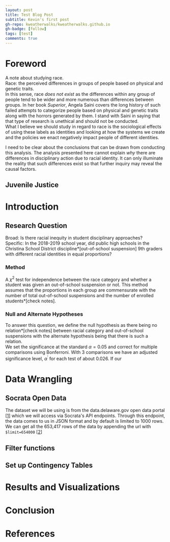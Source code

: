 ```yaml
---
layout: post
title: Test Blog Post
subtitle: Kevin's first post
gh-repo: kweatherwalks/kweatherwalks.github.io
gh-badge: [follow]
tags: [test]
comments: true
---
```



# Foreword
A note about studying race.  
Race: the perceived differences in groups of people based on physical and genetic traits.  
In this sense, race *does not exist* as the differences within any group of people tend to be wider and more numerous than differences between groups. In her book *Superior*, Angela Saini covers the long history of such failed attempts to categorize people based on physical and genetic traits along with the horrors generated by them. I stand with Saini in saying that that type of research is unethical and should not be conducted.  
What I believe we should study in regard to race is the sociological effects of using these labels as identities and looking at how the systems we create and the policies we enact negatively impact people of different identities.

I need to be clear about the conclusions that can be drawn from conducting this analysis. The analysis presented here cannot explain *why* there are differences in disciplinary action due to racial identity. It can only illuminate the reality that such differences exist so that further inquiry may reveal the causal factors.  


## Juvenile Justice

# Introduction

## Research Question
Broad: Is there racial inequity in student disciplinary approaches?  
Specific: In the 2018-2019 school year, did public high schools in the Christina School District discipline\*[out-of-school suspension] 9th graders with different racial identities in equal proportions?

### Method
A $`\chi^2`$ test for independence between the race category and whether a student was given an out-of-school suspension or not. This method assumes that the proportions in each group are commensurate with the number of total out-of-school suspensions and the number of enrolled students\*[check notes].

### Null and Alternate Hypotheses
To answer this question, we define the null hypothesis as there being no relation\*[check notes] between racial category and out-of-school suspensions with the alternate hypothesis being that there is such a relation.  
We set the significance at the standard $`\alpha=0.05`$ and correct for multiple comparisons using Bonferroni. With 3 comparisons we have an adjusted significance level, $`\alpha^\prime`$ for each test of about $`0.026`$. If our 

# Data Wrangling
## Socrata Open Data
The dataset we will be using is from the data.delaware.gov open data portal \[[1]\] which we will access via Socrata's API endpoints. Through this endpoint, the data comes to us in JSON format and by default is limited to 1000 rows. We can get all the 653,417 rows of the data by appending the url with `$limit=654000` \[[2]\]




## Filter functions
## Set up Contingency Tables

# Results and Visualizations

# Conclusion



# References
[1]: https://data.delaware.gov/Education/Student-Discipline/yr4w-jdi4 "Student Discipline Data on the Open Data Portal"

[2]: https://support.socrata.com/hc/en-us/articles/202949268-How-to-query-more-than-1000-rows-of-a-dataset

[3]: https://www.aclu-de.org/en/analyzing-discipline-data-disrupting-disciplinary-cycle

[4]: https://www.ewa.org/blog-latino-ed-beat/research-examines-how-latino-students-are-disciplined

[5]: https://data.delaware.gov/Education/Student-Enrollment-by-Year-Organization-and-Race/utax-x8tw

[6]: https://nces.ed.gov/pubs2011/2011603.pdf

[7]: https://www2.ed.gov/admins/lead/account/stateplan17/decsa2017.pdf

[8]: https://studentprivacy.ed.gov/sites/default/files/resource_document/file/FAQs_disclosure_avoidance_0.pdf